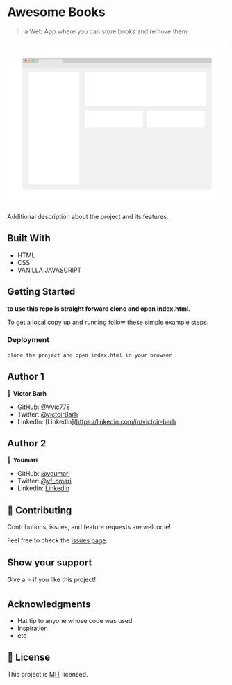 
# Awesome Books

> a Web App where you can store books and remove them

![screenshot](./app_screenshot.png)

Additional description about the project and its features.

## Built With

- HTML
- CSS
- VANILLA JAVASCRIPT




## Getting Started

**to use this repo is straight forward clone and open index.html.**



To get a local copy up and running follow these simple example steps.



### Deployment
    clone the project and open index.html in your browser

## Author 1

👤 **Victor Barh**

- GitHub: [@Vvic778](https://github.com/vic778)
- Twitter: [@victoirBarh](https://twitter.com/)
- LinkedIn: [LinkedIn](https://linkedin.com/in/victoir-barh

## Author 2

👤 **Youmari**

- GitHub: [@youmari](https://github.com/youmari)
- Twitter: [@yf_omari](https://twitter.com/yf_omari)
- LinkedIn: [LinkedIn](https://www.linkedin.com/in/yassine-omari-945114190/)


## 🤝 Contributing

Contributions, issues, and feature requests are welcome!

Feel free to check the [issues page](../../issues/).

## Show your support

Give a ⭐️ if you like this project!

## Acknowledgments

- Hat tip to anyone whose code was used
- Inspiration
- etc

## 📝 License

This project is [MIT](./MIT.md) licensed.
